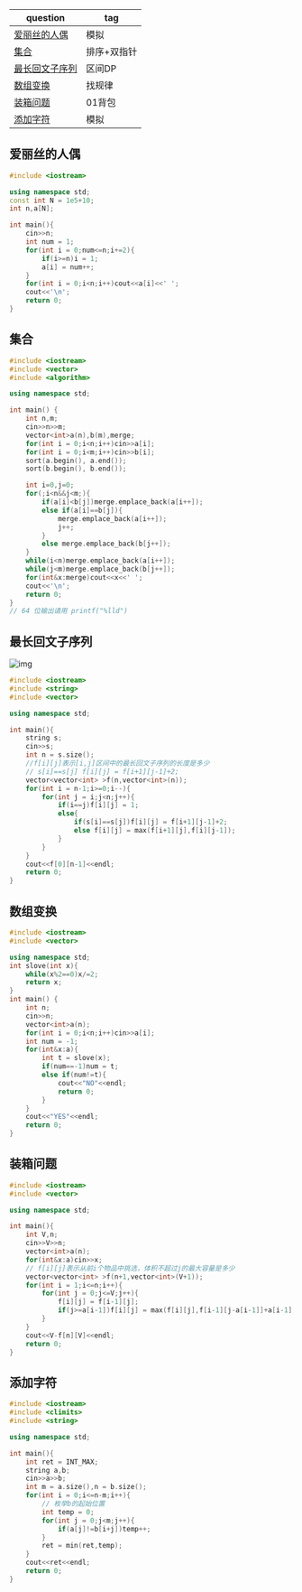 | question                                                     | tag         |
| ------------------------------------------------------------ | ----------- |
| [爱丽丝的人偶](https://ac.nowcoder.com/acm/problem/213471)   | 模拟        |
| [集合](https://www.nowcoder.com/practice/635ff765d4af45b5bf8e3756ed415792?tpId=134&tqId=33860&ru=/exam/oj) | 排序+双指针 |
| [最长回文子序列](https://www.nowcoder.com/practice/82297b13eebe4a0981dbfa53dfb181fa?tpId=230&tqId=39762&ru=/exam/oj) | 区间DP      |
| [数组变换](https://www.nowcoder.com/questionTerminal/c55f4f15cc3f4ff0adede7f9c69fa0c1) | 找规律      |
| [装箱问题](https://ac.nowcoder.com/acm/problem/16693)        | 01背包      |
| [添加字符](https://www.nowcoder.com/questionTerminal/b2b816e20e8343b49abbaf493886ce26) | 模拟        |



## 爱丽丝的人偶

```c++
#include <iostream>

using namespace std;
const int N = 1e5+10;
int n,a[N];

int main(){
    cin>>n;
    int num = 1;
    for(int i = 0;num<=n;i+=2){
        if(i>=n)i = 1;
        a[i] = num++;
    }
    for(int i = 0;i<n;i++)cout<<a[i]<<' ';
    cout<<'\n';
    return 0;
}
```

## 集合

```c++
#include <iostream>
#include <vector>
#include <algorithm>

using namespace std;

int main() {
    int n,m;
    cin>>n>>m;
    vector<int>a(n),b(m),merge;
    for(int i = 0;i<n;i++)cin>>a[i];
    for(int i = 0;i<m;i++)cin>>b[i];
    sort(a.begin(), a.end());
    sort(b.begin(), b.end());

    int i=0,j=0;
    for(;i<n&&j<m;){
        if(a[i]<b[j])merge.emplace_back(a[i++]);
        else if(a[i]==b[j]){
            merge.emplace_back(a[i++]);
            j++;
        }
        else merge.emplace_back(b[j++]);
    }
    while(i<n)merge.emplace_back(a[i++]);
    while(j<m)merge.emplace_back(b[j++]);
    for(int&x:merge)cout<<x<<' ';
    cout<<'\n';
    return 0;    
}
// 64 位输出请用 printf("%lld")
```

## 最长回文子序列

![img](https://i-blog.csdnimg.cn/direct/6edc1ae9fd2347de910eba167285d7cf.png)

```c++
#include <iostream>
#include <string>
#include <vector>

using namespace std;

int main(){
    string s;
    cin>>s;
    int n = s.size();
    //f[i][j]表示[i,j]区间中的最长回文子序列的长度是多少
    // s[i]==s[j] f[i][j] = f[i+1][j-1]+2;
    vector<vector<int> >f(n,vector<int>(n));
    for(int i = n-1;i>=0;i--){
        for(int j = i;j<n;j++){
            if(i==j)f[i][j] = 1;
            else{
                if(s[i]==s[j])f[i][j] = f[i+1][j-1]+2;
                else f[i][j] = max(f[i+1][j],f[i][j-1]);
            }
        }
    }
    cout<<f[0][n-1]<<endl;
    return 0;
}
```

## 数组变换

```c++
#include <iostream>
#include <vector>

using namespace std;
int slove(int x){
    while(x%2==0)x/=2;
    return x;
}
int main() {
    int n;
    cin>>n;
    vector<int>a(n);
    for(int i = 0;i<n;i++)cin>>a[i];
    int num = -1;
    for(int&x:a){
        int t = slove(x);
        if(num==-1)num = t;
        else if(num!=t){
            cout<<"NO"<<endl;
            return 0;
        }
    }
    cout<<"YES"<<endl;
    return 0;    
}
```

## 装箱问题

```c++
#include <iostream>
#include <vector>

using namespace std;

int main(){
    int V,n;
    cin>>V>>n;
    vector<int>a(n);
    for(int&x:a)cin>>x;
    // f[i][j]表示从前i个物品中挑选，体积不超过j的最大容量是多少
    vector<vector<int> >f(n+1,vector<int>(V+1));
    for(int i = 1;i<=n;i++){
        for(int j = 0;j<=V;j++){
            f[i][j] = f[i-1][j];
            if(j>=a[i-1])f[i][j] = max(f[i][j],f[i-1][j-a[i-1]]+a[i-1]);
        }
    }
    cout<<V-f[n][V]<<endl;
    return 0;
}
```

## 添加字符

```c++
#include <iostream>
#include <climits>
#include <string>

using namespace std;

int main(){
    int ret = INT_MAX;
    string a,b;
    cin>>a>>b;
    int m = a.size(),n = b.size();
    for(int i = 0;i<=n-m;i++){
        // 枚举b的起始位置
        int temp = 0;
        for(int j = 0;j<m;j++){
            if(a[j]!=b[i+j])temp++;
        }
        ret = min(ret,temp);
    }
    cout<<ret<<endl;
    return 0;
}
```

